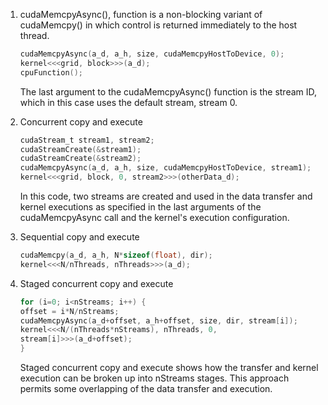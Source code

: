1. cudaMemcpyAsync(), function is a non-blocking variant of cudaMemcpy() in which control is returned immediately to the host thread.
   ```c
   cudaMemcpyAsync(a_d, a_h, size, cudaMemcpyHostToDevice, 0);
   kernel<<<grid, block>>>(a_d);
   cpuFunction();
   ```
   The last argument to the cudaMemcpyAsync() function is the stream ID, which in this case uses the default stream, stream 0.
2. Concurrent copy and execute
   ```c
   cudaStream_t stream1, stream2;
   cudaStreamCreate(&stream1);
   cudaStreamCreate(&stream2);
   cudaMemcpyAsync(a_d, a_h, size, cudaMemcpyHostToDevice, stream1);
   kernel<<<grid, block, 0, stream2>>>(otherData_d);
   ```
   In this code, two streams are created and used in the data transfer and kernel executions
   as specified in the last arguments of the cudaMemcpyAsync call and the kernel's
   execution configuration.
   
3. Sequential copy and execute
   ```c
   cudaMemcpy(a_d, a_h, N*sizeof(float), dir);
   kernel<<<N/nThreads, nThreads>>>(a_d);
   ```
4. Staged concurrent copy and execute
   ```c
   for (i=0; i<nStreams; i++) {
   offset = i*N/nStreams;
   cudaMemcpyAsync(a_d+offset, a_h+offset, size, dir, stream[i]);
   kernel<<<N/(nThreads*nStreams), nThreads, 0,
   stream[i]>>>(a_d+offset);
   }
   ```
   Staged concurrent copy and execute shows how the transfer and kernel execution can
   be broken up into nStreams stages. This approach permits some overlapping of the data
   transfer and execution.